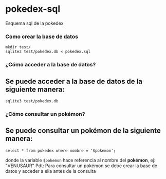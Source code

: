 # pokedex-sql

Esquema sql de la pokedex

### Como crear la base de datos

```
mkdir test/
sqlite3 test/pokedex.db < pokedex.sql
```

### ¿Cómo acceder a la base de datos?

## Se puede acceder a la base de datos de la siguiente manera:

```
sqlite3 test/pokedex.db
```

### ¿Cómo consultar un pokémon?

## Se puede consultar un pokémon de la siguiente manera:

```
select * from pokedex where nombre = '$pokemon';
```

donde la variable `$pokemon` hace referencia al nombre del **pokémon**, ej: "VENUSAUR"
Pdt: Para consultar un pokémon se debe crear la base de datos y acceder a ella antes de la consulta
